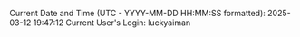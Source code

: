 Current Date and Time (UTC - YYYY-MM-DD HH:MM:SS formatted): 2025-03-12 19:47:12
Current User's Login: luckyaiman
